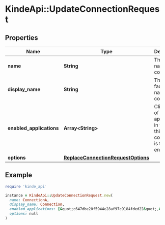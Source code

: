 # KindeApi::UpdateConnectionRequest

## Properties

| Name | Type | Description | Notes |
| ---- | ---- | ----------- | ----- |
| **name** | **String** | The internal name of the connection. | [optional] |
| **display_name** | **String** | The public facing name of the connection. | [optional] |
| **enabled_applications** | **Array&lt;String&gt;** | Client IDs of applications in which this connection is to be enabled. | [optional] |
| **options** | [**ReplaceConnectionRequestOptions**](ReplaceConnectionRequestOptions.md) |  | [optional] |

## Example

```ruby
require 'kinde_api'

instance = KindeApi::UpdateConnectionRequest.new(
  name: ConnectionA,
  display_name: Connection,
  enabled_applications: [&quot;c647dbe20f5944e28af97c9184fded22&quot;,&quot;20bbffaa4c5e492a962273039d4ae18b&quot;],
  options: null
)
```

